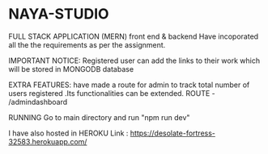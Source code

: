 # NAYA-STUDIO

FULL STACK APPLICATION (MERN)
 front end & backend
 Have incoporated all the the requirements as per the assignment.
 
 IMPORTANT NOTICE:
 Registered user can add the links to their work which will be stored in MONGODB database
 
 
EXTRA FEATURES:
have made a route for admin to track total number of users registered .Its functionalities can be extended.
ROUTE - /admindashboard 

RUNNING
Go to main directory and run "npm run dev"

I have also hosted in HEROKU
Link : https://desolate-fortress-32583.herokuapp.com/


